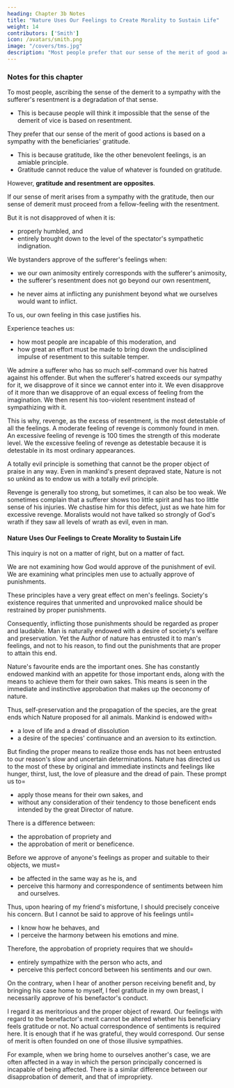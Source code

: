```yaml
---
heading: Chapter 3b Notes
title: "Nature Uses Our Feelings to Create Morality to Sustain Life"
weight: 14
contributors: ['Smith']
icon: /avatars/smith.png
image: "/covers/tms.jpg"
description: "Most people prefer that our sense of the merit of good actions is based on a sympathy with the gratitude of the beneficiaries"
---
```



### Notes for this chapter

To most people, ascribing the sense of the demerit to a sympathy with the sufferer's resentment is a degradation of that sense.
- This is because people will think it impossible that the sense of the demerit of vice is based on resentment. 

They prefer that our sense of the merit of good actions is based on a sympathy with the beneficiaries' gratitude. 
- This is because gratitude, like the other benevolent feelings, is an amiable principle.
- Gratitude cannot reduce the value of whatever is founded on gratitude.

However, **gratitude and resentment are opposites**. 

If our sense of merit arises from a sympathy with the gratitude, then our sense of demerit must proceed from a fellow-feeling with the resentment. 

<!-- Resentment is probably the most odious of all the feelings.  -->

But it is not disapproved of when it is:
- properly humbled, and
- entirely brought down to the level of the spectator's sympathetic indignation.

We bystanders approve of the sufferer's feelings when:
- we our own animosity entirely corresponds with the sufferer's animosity,
- the sufferer's resentment does not go beyond our own resentment,
<!-- - no word, no gesture, escapes him that denotes an emotion more violent than what we can keep time to, and -->
- he never aims at inflicting any punishment beyond what we ourselves would want to inflict.

To us, our own feeling in this case justifies his. 

Experience teaches us: 
- how most people are incapable of this moderation, and
- how great an effort must be made to bring down the undisciplined impulse of resentment to this suitable temper.

We admire a sufferer who has so much self-command over his hatred against his offender. But when the sufferer's hatred exceeds our sympathy for it, we disapprove of it since we cannot enter into it. We even disapprove of it more than we disapprove of an equal excess of feeling from the imagination. We then resent his too-violent resentment instead of sympathizing with it. <!-- We enter into the opposite resentment of the person who is the object of this unjust emotion, and who is in danger of suffering from it.  --> 

This is why, revenge, as the excess of resentment, is the most detestable of all the feelings. A moderate feeling of revenge is commonly found in men. An excessive feeling of revenge is 100 times the strength of this moderate level.  We the excessive feeling of revenge as detestable because it is detestable in its most ordinary appearances.
<!-- It is the object of everyone's horror and indignation. -->
<!-- And as in the way in which revenge commonly discovers itself among mankind, it is excessive a hundred times for once that it is moderate. -->

A totally evil principle is something that cannot be the proper object of praise in any way. Even in mankind's present depraved state, Nature is not so unkind as to endow us with a totally evil principle. 

Revenge is generally too strong, but sometimes, it can also be too weak. We sometimes complain that a sufferer shows too little spirit and has too little sense of his injuries. We chastise him for this defect, just as we hate him for excessive revenge. Moralists would not have talked so strongly of God's wrath if they saw all levels of wrath as evil, even in man. 


#### Nature Uses Our Feelings to Create Morality to Sustain Life

This inquiry is not on a matter of right, but on a matter of fact. 

We are not examining how God would approve of the punishment of evil. We are examining what principles men use to actually approve of punishments.

These principles have a very great effect on men's feelings. Society's existence requires that unmerited and unprovoked malice should be restrained by proper punishments.

Consequently, inflicting those punishments should be regarded as proper and laudable. Man is naturally endowed with a desire of society's welfare and preservation. Yet the Author of nature has entrusted it to man's feelings, and not to his reason, to find out the punishments that are proper to attain this end.

<!-- It seems wisely ordered that it should be so. -->
<!-- Instead, the Author has endowed man with an  approbation of that very application which is most proper to attain it. 
 is in this respect exactly of a piece with what it is up.  -->
Nature's favourite ends are the important ones. She has constantly endowed mankind with an appetite for those important ends, along with the means to achieve them for their own sakes. This means is seen in the immediate and instinctive approbation that makes up the oeconomy of nature.
<!-- , as on many other occasions.  -->
<!-- - the end she proposes.
- the means by which this end alone can be brought author = 
  - for their own sakes, and
  - independent of their tendency to produce it.
those with peculiar importance. -->

Thus, self-preservation and the propagation of the species, are the great ends which Nature proposed for all animals. Mankind is endowed with= 
<!-- - a desire of those ends
- an aversion to the contrary -->
- a love of life and a dread of dissolution
- a desire of the species' continuance and an aversion to its extinction.

But finding the proper means to realize those ends has not been entrusted to our reason's slow and uncertain determinations. Nature has directed us to the most of these by original and immediate instincts and feelings like hunger, thirst, lust, the love of pleasure and the dread of pain. These prompt us to= 
- apply those means for their own sakes, and
- without any consideration of their tendency to those beneficent ends intended by the great Director of nature.


There is a difference between:
- the approbation of propriety and
- the approbation of merit or beneficence.

Before we approve of anyone's feelings as proper and suitable to their objects, we must= 
- be affected in the same way as he is, and
- perceive this harmony and correspondence of sentiments between him and ourselves.

Thus, upon hearing of my friend's misfortune, I should precisely conceive his concern. But I cannot be said to approve of his feelings until= 
- I know how he behaves, and
- I perceive the harmony between his emotions and mine.

Therefore, the approbation of propriety requires that we should= 
- entirely sympathize with the person who acts, and
- perceive this perfect concord between his sentiments and our own.

On the contrary, when I hear of another person receiving benefit and, by bringing his case home to myself, I feel gratitude in my own breast, I necessarily approve of his benefactor's conduct.

I regard it as meritorious and the proper object of reward. Our feelings with regard to the benefactor's merit cannot be altered whether his beneficiary feels gratitude or not. No actual correspondence of sentiments is required here. It is enough that if he was grateful, they would correspond.
Our sense of merit is often founded on one of those illusive sympathies.

For example, when we bring home to ourselves another's case, we are often affected in a way in which the person principally concerned is incapable of being affected. There is a similar difference between our disapprobation of demerit, and that of impropriety.

<!-- 3. Lata culpa prope dolum est. 4. Culpa levis. 5. Culpa levissima. -->
